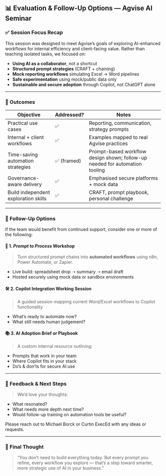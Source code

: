 ## 📊 Evaluation & Follow-Up Options — Agvise AI Seminar

### ✅ Session Focus Recap

This session was designed to meet Agvise’s goals of exploring AI-enhanced workflows for internal efficiency and client-facing value. Rather than teaching isolated tasks, we focused on:

* **Using AI as a collaborator**, not a shortcut
* **Structured prompt strategies** (CRAFT + chaining)
* **Mock reporting workflows** simulating Excel → Word pipelines
* **Safe experimentation** using mock/public data only
* **Sustainable and secure adoption** through Copilot, not ChatGPT alone

---

### 🧠 Outcomes

| Objective                            | Addressed? | Notes                                                                       |
| ------------------------------------ | ---------- | --------------------------------------------------------------------------- |
| Practical use cases                  | ✅          | Reporting, communication, strategy prompts                                  |
| Internal + client workflows          | ✅          | Examples mapped to real Agvise practices                                    |
| Time-saving automation strategies    | ✅ (framed) | Prompt-based workflow design shown; follow-up needed for automation tooling |
| Governance-aware delivery            | ✅          | Emphasised secure platforms + mock data                                     |
| Build independent exploration skills | ✅          | CRAFT, prompt playbook, personal challenge                                  |

---

### 🚀 Follow-Up Options

If the team would benefit from continued support, consider one or more of the following:

#### 🔁 1. *Prompt to Process* Workshop

> Turn structured prompt chains into **automated workflows** using n8n, Power Automate, or Zapier.

* Live build: spreadsheet drop ➝ summary ➝ email draft
* Hosted securely using mock data or sandbox environments

#### 🛠 2. Copilot Integration Working Session

> A guided session mapping current Word/Excel workflows to Copilot functionality

* What’s ready to automate now?
* What still needs human judgement?

#### 📚 3. AI Adoption Brief or Playbook

> A custom internal resource outlining:

* Prompts that work in your team
* Where Copilot fits in your stack
* Do’s & don’ts for secure AI use

---

### 💬 Feedback & Next Steps

> We’d love your thoughts:

* What resonated?
* What needs more depth next time?
* Would follow-up training on automation tools be useful?

Please reach out to Michael Borck or Curtin ExecEd with any ideas or requests.

---

### 🏁 Final Thought

> “You don’t need to build everything today. But every prompt you refine, every workflow you explore — that’s a step toward smarter, more strategic use of AI in your business.”

